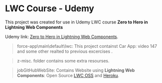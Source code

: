 # LWC Course - Udemy

This project was created for use in  Udemy LWC course **Zero to Hero in Lightning Web Components**

 Udemy link:  [Zero to Hero in Lightning Web Components](https://www.udemy.com/course/zero-to-hero-in-lightning-web-components).

> force-app\main\default\lwc: This project containst Car App: video 147 and some other realted to previous excercises .

>z-misc. folder contains some extra resourses.

> jobGitHubWebSite: Contains Website using  **Lightning Web Components**: Open Source [LWC OSS](https://developer.salesforce.com/docs/component-library/documentation/en/lwc/get_started_oss) and [Heroku](https://www.heroku.com/).